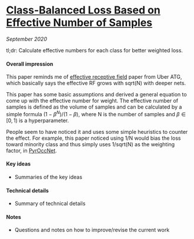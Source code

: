 # [Class-Balanced Loss Based on Effective Number of Samples](https://arxiv.org/abs/1901.05555)

_September 2020_

tl;dr: Calculate effective numbers for each class for better weighted loss.

#### Overall impression
This paper reminds me of [effective receptive field](https://arxiv.org/abs/1701.04128) paper from Uber ATG, which basically says the effective RF grows with sqrt(N) with deeper nets. 

This paper has some basic assumptions and derived a general equation to come up with the effective number for weight. The effective number of samples
is defined as the volume of samples and can be calculated
by a simple formula $(1−\beta^N)/(1-\beta)$, where N is the number
of samples and $\beta \in [0, 1)$ is a hyperparameter.

People seem to have noticed it and uses some simple heuristics to counter the effect. For example, this paper noticed using 1/N would bias the loss toward minority class and thus simply uses 1/sqrt(N) as the weighting factor, in [PyrOccNet](pyroccnet.md).

#### Key ideas
- Summaries of the key ideas

#### Technical details
- Summary of technical details

#### Notes
- Questions and notes on how to improve/revise the current work  

